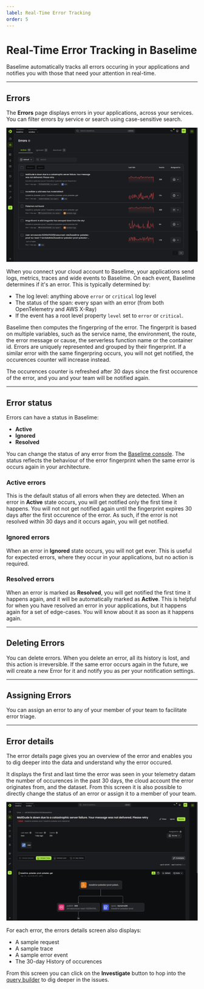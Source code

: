 ```yaml
---
label: Real-Time Error Tracking
order: 5
---
```


# Real-Time Error Tracking in Baselime


Baselime automatically tracks all errors occuring in your applications and notifies you with those that need your attention in real-time.

---

## Errors

The **Errors** page displays errors in your applications, across your services. You can filter errors by service or search using case-sensitive search.

![](../assets/images/illustrations/analyzing-data/errors/errors.png)

When you connect your cloud account to Baselime, your applications send logs, metrics, traces and wide events to Baselime. On each event, Baselime determines if it's an error. This is typically determined by:
- The log level: anything above `error` or `critical` log level
- The status of the span: every span with an error (from both OpenTelemetry and AWS X-Ray)
- If the event has a root level property `level` set to `error` or `critical`.

Baselime then computes the fingerpring of the error. The fingerprit is based on multiple variables, such as the service name, the environment, the route, the error message or cause, the serverless function name or the container id. Errors are uniquely represented and grouped by their fingerprint. If a similar error with the same fingerpring occurs, you will not get notified, the occurences counter will increase instead.

The occurences counter is refreshed after 30 days since the first occurence of the error, and you and your team will be notified again.

---

## Error status

Errors can have a status in Baselime:
- **Active**
- **Ignored**
- **Resolved**

You can change the status of any error from the [Baselime console](https://console.baselime.io). The status reflects the behaviour of the error fingerprint when the same error is occurs again in your architecture.

### Active errors

This is the default status of all errors when they are detected. When an error in **Active** state occurs, you will get notified only the first time it happens. You will not not get notified again until the fingerprint expires 30 days after the first occurence of the error. As such, if the error is not resolved within 30 days and it occurs again, you will get notified.

### Ignored errors

When an error in **Ignored** state occurs, you will not get ever. This is useful for expected errors, where they occur in your applications, but no action is required.

### Resolved errors

When an error is marked as **Resolved**, you will get notified the first time it happens again, and it will be automatically marked as **Active**. This is helpful for when you have resolved an error in your applications, but it happens again for a set of edge-cases. You will know about it as soon as it happens again.

---

## Deleting Errors

You can delete errors. When you delete an error, all its history is lost, and this action is irreversible. If the same error occurs again in the future, we will create a new Error for it and notify you as per your notification settings.

---

## Assigning Errors

You can assign an error to any of your member of your team to facilitate error triage.

---


## Error details

The error details page gives you an overview of the error and enables you to dig deeper into the data and understand why the error occured.

It displays the first and last time the error was seen in your telemetry datam the number of occurences in the past 30 days, the cloud account the error originates from, and the dataset. From this screen it is also possible to directly change the status of an error or assign it to a member of your team.

![](../assets/images/illustrations/analyzing-data/errors/details.png)

For each error, the errors details screen also displays:
- A sample request
- A sample trace
- A sample error event
- The 30-day History of occurences

From this screen you can click on the **Investigate** button to hop into the [query builder](./queries.md) to dig deeper in the issues.
